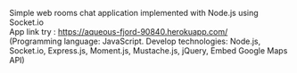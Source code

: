 Simple web rooms chat application implemented with Node.js using Socket.io <br/>
App link try : https://aqueous-fjord-90840.herokuapp.com/  <br/>
(Programming language: JavaScript. Develop technologies: Node.js, Socket.io, Express.js, Moment.js, Mustache.js, jQuery, Embed Google Maps API)
